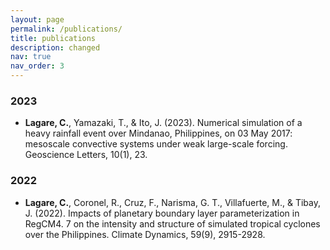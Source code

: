 ```yaml
---
layout: page
permalink: /publications/
title: publications
description: changed
nav: true
nav_order: 3
---
```


### 2023

- **Lagare, C.**, Yamazaki, T., & Ito, J. (2023). Numerical simulation of a heavy rainfall event over Mindanao, Philippines, on 03 May 2017: mesoscale convective systems under weak large-scale forcing. Geoscience Letters, 10(1), 23.

### 2022

- **Lagare, C.**, Coronel, R., Cruz, F., Narisma, G. T., Villafuerte, M., & Tibay, J. (2022). Impacts of planetary boundary layer parameterization in RegCM4. 7 on the intensity and structure of simulated tropical cyclones over the Philippines. Climate Dynamics, 59(9), 2915-2928.



